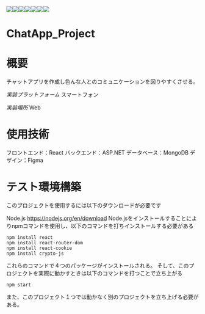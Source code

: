 <img src="https://img.shields.io/badge/-React-61DAFB.svg?logo=react&style=plastic"><img src="https://img.shields.io/badge/-Node.js-339933.svg?logo=node.js&style=plastic"><img src="https://img.shields.io/badge/-Javascript-F7DF1E.svg?logo=javascript&style=plastic"><img src="https://img.shields.io/badge/-ASP.NET-AA40FF.svg?logo=.NET&style=plastic"><img src="https://img.shields.io/badge/-Cshape-47EE48.svg?logo=Csharp&style=plastic"><img src="https://img.shields.io/badge/-Mongodb-47A248.svg?logo=mongodb&style=plastic"><img src="https://img.shields.io/badge/-Visualstudiocode-007ACC.svg?logo=visualstudiocode&style=plastic">

# ChatApp_Project

# 概要
チャットアプリを作成し色んな人とのコミュニケーションを図りやすくさせる。

*実装プラットフォーム*
スマートフォン

*実装場所*
Web

# 使用技術
フロントエンド：React
バックエンド：ASP.NET
データベース：MongoDB
デザイン：Figma


# テスト環境構築
このプロジェクトを使用するには以下のダウンロードが必要です

Node.js     https://nodejs.org/en/download
Node.jsをインストールすることによりnpmコマンドを使用し、以下のコマンドを打ちインストールする必要がある
```
npm install react
npm install react-router-dom
npm install react-cookie
npm install crypto-js
```

これらのコマンドで４つのパッケージがインストールされる。
そして、このプロジェクトを実際に動かすときは以下のコマンドを打つことで立ち上がる

```
npm start
```

また、このプロジェクト１つでは動かなく別のプロジェクトを立ち上げる必要がある。